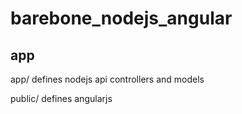 # barebone_nodejs_angular

## app

app/ defines nodejs api controllers and models

public/ defines angularjs

